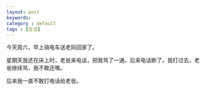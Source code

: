 ```yaml
---
layout: post
keywords: 
category : default
tags : [生活]
---
```

今天周六，早上骑电车送老妈回家了。

星期天我还在床上时，老爸来电话，把我骂了一通，后来电话断了，我打过去，老爸继续骂，我不敢还嘴。

后来我一直不敢打电话给老爸。